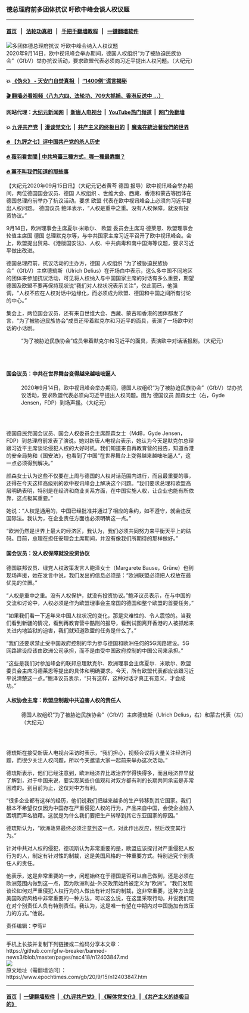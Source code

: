 ### 德总理府前多团体抗议 吁欧中峰会谈人权议题
------------------------

#### [首页](https://github.com/gfw-breaker/banned-news3/blob/master/README.md) &nbsp;&nbsp;|&nbsp;&nbsp; [法轮功真相](https://github.com/begood0513/basic/blob/master/README.md)  &nbsp;&nbsp;|&nbsp;&nbsp; [手把手翻墙教程](https://github.com/gfw-breaker/guides/wiki)  &nbsp;&nbsp;|&nbsp;&nbsp; [一键翻墙软件](https://github.com/gfw-breaker/nogfw/blob/master/README.md)  



<div><img alt="多团体德总理府抗议 吁欧中峰会纳入人权议题" class="attachment-djy_600_400 size-djy_600_400 wp-post-image" src="https://i.epochtimes.com/assets/uploads/2020/09/61b78df0556b3ff1-1-600x400.jpg"/>
<div class="caption">
 2020年9月14日，欧中视讯峰会举办期间，德国人权组织“为了被胁迫民族协会”（GfbV）举办抗议活动，要求欧盟代表必须向习近平提出人权问题。（大纪元）
</div></div><hr/>

#### 💥 [《伪火》 - 天安门自焚真相 ](http://158.247.203.241:10000/videos/blog/weihuo.html)&nbsp; |&nbsp; [“1400例”谎言揭秘  ](http://158.247.203.241:10000/videos/blog/jiexi1400.html)

#### [ 🎬  翻墙必看视频（八九六四、法轮功、709大抓捕、香港反送中 ...）](https://github.com/gfw-breaker/links/blob/master/banned.md)

#### 网站代理：[大纪元新闻网](http://158.247.203.241:10080/gb/) &nbsp;|&nbsp; [新唐人电视台](http://158.247.203.241:8808/gb/)  &nbsp;|&nbsp; [YouTube热门频道](http://158.247.203.241/youtube.html) &nbsp;|&nbsp; [网门免翻墙](http://158.247.203.241:11000/show.aspx?name=ogHome)

#### 💥 [九评共产党](http://158.247.203.241:10000/videos/res/jiuping/)&nbsp; |&nbsp; [漫谈党文化](http://158.247.203.241:10000/videos/res/mtdwh/)&nbsp; |&nbsp; [共产主义的终极目的](http://158.247.203.241:10000/videos/res/zjmd/)&nbsp; |&nbsp; [魔鬼在統治著我們的世界](http://158.247.203.241:10000/videos/res/TheSpecter/)  

#### [ 🔥  【九評之七】评中国共产党的杀人历史](http://158.247.203.241:10000/videos/news/../res/jiuping/index.html)

#### [ 🔥  薇羽看世間 | 中共垮臺三種方式，哪一種最靠譜？](http://158.247.203.241:10000/videos/news/weiyu01.html)

#### [ 🔥  黨不叫我們知道的那些事](http://158.247.203.241:10000/videos/news/truth02.html)

<div><p>
 【大纪元2020年09月15日讯】（大纪元记者黄芩
 <ok href="https://www.epochtimes.com/gb/tag/%E5%BE%B7%E5%9B%BD.html">
  德国
 </ok>
 报导）欧中视讯峰会举办期间，两位德国国会议员、德国
 <ok href="https://www.epochtimes.com/gb/tag/%E4%BA%BA%E6%9D%83%E7%BB%84%E7%BB%87.html">
  人权组织
 </ok>
 、世维大会、西藏、香港和蒙古等团体在德国总理府前举办了抗议活动。要求
 <ok href="https://www.epochtimes.com/gb/tag/%E6%AC%A7%E7%9B%9F.html">
  欧盟
 </ok>
 代表在欧中视讯峰会上必须向习近平提出人权问题。
 <ok href="https://www.epochtimes.com/gb/tag/%E5%BE%B7%E5%9B%BD%E8%AE%AE%E5%91%98.html">
  德国议员
 </ok>
 鲍泽表示，“人权是重中之重。没有人权保障，就没有投资协议。”
</p>
<p>
 9月14日，欧洲理事会主席夏尔·米歇尔、
 <ok href="https://www.epochtimes.com/gb/tag/%E6%AC%A7%E7%9B%9F.html">
  欧盟
 </ok>
 委员会主席冯·德莱恩、欧盟理事会轮值主席国
 <ok href="https://www.epochtimes.com/gb/tag/%E5%BE%B7%E5%9B%BD.html">
  德国
 </ok>
 总理默克尔等，与中共国家主席习近平召开了欧中视讯峰会。会上，欧盟提出贸易、《港版国安法》、人权、中共病毒和南中国海等议题，要求习近平做出改进。
</p>
<p>
 德国总理府前，抗议活动的主办方，德国
 <ok href="https://www.epochtimes.com/gb/tag/%E4%BA%BA%E6%9D%83%E7%BB%84%E7%BB%87.html">
  人权组织
 </ok>
 “为了被胁迫民族协会”（GfbV）主席德琉斯（Ulrich Delius）在开场白中表示，这么多中国不同地区的团体来参加抗议活动，可见将人权纳入与中国国家主席的对话有多么重要，期望德国及欧盟不要再保持现状说“我们对人权状况表示关注”，仅此而已，他强调，“人权不应在人权对话中边缘化，而必须成为欧盟、德国和中国之间所有讨论的中心。”
</p>
<p>
 集会上，两位国会议员，还有来自世维大会、西藏、蒙古和香港的团体都发了言，“为了被胁迫民族协会”成员还带着默克尔和习近平的面具，表演了一场欧中对话的小话剧。
</p>
<figure class="wp-caption aligncenter" id="attachment_12403931" style="width: 600px">
 <ok href="https://i.epochtimes.com/assets/uploads/2020/09/2e4dd9803f55abed-1.jpg">
  <img alt="" class="size-large wp-image-12403931" src="https://i.epochtimes.com/assets/uploads/2020/09/2e4dd9803f55abed-1-600x450.jpg"/>
 </ok>
 <br/><figcaption class="wp-caption-text">
  “为了被胁迫民族协会”成员带着默克尔和习近平的面具，表演欧中对话活报剧。（大纪元）
 </figcaption><br/>
</figure><br/>
<h4>
 国会议员：中共在世界舞台变得越来越咄咄逼人
</h4>
<figure class="wp-caption aligncenter" id="attachment_12403932" style="width: 600px">
 <ok href="https://i.epochtimes.com/assets/uploads/2020/09/5ecad184c5c15785-1.jpg">
  <img alt="" class="size-large wp-image-12403932" src="https://i.epochtimes.com/assets/uploads/2020/09/5ecad184c5c15785-1-600x450.jpg"/>
 </ok>
 <br/><figcaption class="wp-caption-text">
  2020年9月14日，欧中视讯峰会举办期间，德国人权组织“为了被胁迫民族协会”（GfbV）举办抗议活动，要求欧盟代表必须向习近平提出人权问题。图为
  <ok href="https://www.epochtimes.com/gb/tag/%E5%BE%B7%E5%9B%BD%E8%AE%AE%E5%91%98.html">
   德国议员
  </ok>
  颜森女士（右，Gyde Jensen，FDP）到场声援。（大纪元）
 </figcaption><br/>
</figure><br/>
<p>
 德国自民党国会议员、国会人权委员会主席颜森女士（MdB，Gyde Jensen，FDP）到总理府前发表了演说。她对新唐人电视台表示，她认为今天是默克尔总理跟习近平主席谈论侵犯人权的大好时机。我们知道来自再教育营的报告，知道香港的安全局势和《国安法》，也看到了中国“在世界舞台上变得越来越咄咄逼人”，这一点必须得到解决。”
</p>
<p>
 颜森女士认为这些不仅要在上周与德国的人权对话范围内进行，而且最重要的事，还得在今天这样高级别的欧中视讯峰会上解决这个问题。“我们要求总理和欧盟高层明确表明，特别是在经济和商业关系方面，在中国实施人权，让企业也能有所依靠，这点极其重要。”
</p>
<p>
 她说：“人权是通用的，中国已经批准并通过了相应的条约，如不遵守，就会违反国际法。我认为，在企业责任方面也必须明确这一点。”
</p>
<p>
 “欧洲仍然是世界上最大的经济区，我认为，我们必须共同努力来平衡天平上的砝码。目前，总理在担任安理会主席期间，并没有像我们所期待的那样做好。”
</p>
<h4>
 国会议员：没人权保障就没投资协议
</h4>
<p>
 德国联邦议员、绿党人权政策发言人鲍泽女士（Margarete Bause，Grüne）也到现场声援，她在发言中说，我们发出的信息必须是：“欧洲联盟必须把人权放在最优先的位置。”
</p>
<p>
 “人权是重中之重。没有人权保护，就没有投资协议。”鲍泽议员表示，在与中国的交流和讨论中，人权必须是作为欧盟理事会主席国的德国和整个欧盟的首要任务。”
</p>
<p>
 “如果我们看一下近年来中国人权状况的变化，那是灾难性的、令人震惊的。当我们看到新疆的情况，看到再教育营中酷刑的报导，看到试图离开香港的人被抓起来关进内地监狱的迫害，我们就知道欧盟的任务是什么了。”
</p>
<p>
 “我们还要求禁止受中国政府控制的华为参与德国和欧洲任何的5G网路建设。5G网路建设应该由欧洲公司承担，而不是由受中国政府控制的中国公司来承担。”
</p>
<p>
 “这些是我们对参加峰会的联邦总理默克尔、欧洲理事会主席夏尔．米歇尔、欧盟委员会主席冯德莱恩等提出的具体和明确要求。今天，所有欧盟代表都应该跟习近平说清楚这一点。”鲍泽议员表示，“只有这样，这种对话才真正有意义，才会成功。”
</p>
<h4>
 人权协会主席：欧盟应制裁中共迫害人权的责任人
</h4>
<figure class="wp-caption aligncenter" id="attachment_12403934" style="width: 600px">
 <ok href="https://i.epochtimes.com/assets/uploads/2020/09/23d6a1e5c18f242d-1.jpg">
  <img alt="" class="size-large wp-image-12403934" src="https://i.epochtimes.com/assets/uploads/2020/09/23d6a1e5c18f242d-1-600x450.jpg"/>
 </ok>
 <br/><figcaption class="wp-caption-text">
  德国人权组织“为了被胁迫民族协会”（GfbV）主席德琉斯（Ulrich Delius，右）和蒙古代表（左）（大纪元）
 </figcaption><br/>
</figure><br/>
<p>
 德琉斯在接受新唐人电视台采访时表示，“我们担心，视频会议将大量关注经济问题，而很少关注人权问题，所以今天邀请大家一起前来举办这次活动。”
</p>
<p>
 德琉斯表示，他们已经注意到，欧洲经济界比政治界学得快得多，而且经济界早就了解到，对于中国来说，要实现某些价值观和对双方都有利的长期共同承诺是非常困难的。到目前为止，这仅对中方有利。
</p>
<p>
 “很多企业都有这样的经历，他们说我们把越来越多的生产转移到其它国家。我们根本不希望仅仅因为中国存在严重侵犯人权的行为，产品来自中国，会使企业陷入困境而声名狼藉。这就是为什么我们要把生产转移到其它东亚国家的原因。”
</p>
<p>
 德琉斯认为，“欧洲政界最终必须注意到这一点，对此作出反应，然后改变其行为。”
</p>
<p>
 针对中共对人权的侵犯，德琉斯认为非常重要的是，欧盟应该探讨对严重侵犯人权行为的人，制定有针对性的制裁，这是美国风格的一种重要方式。特别追究个别责任人的责任。
</p>
<p>
 他表示，这是非常重要的一步，问题始终在于德国是否可以自己做到，还是必须在欧洲范围内做到这一点，因为欧洲利益-外交政策始终被定义为“欧洲”。“我们发现谈论如何对严重侵犯人权行为的人做出有针对性的制裁，这非常重要，这种方法是美国政府风格中非常重要的一种方法，可以这么说，在这里采取行动，并说我们现在对个别责任人负有特别责任。我认为，这是唯一有望在中期内对中国施加有效压力的方式。”他说。
</p>
<p>
 责任编辑：李穹#
</p>
</div>
<hr/>
手机上长按并复制下列链接或二维码分享本文章：<br/>
https://github.com/gfw-breaker/banned-news3/blob/master/pages/nsc418/n12403847.md <br/>
<a href='https://github.com/gfw-breaker/banned-news3/blob/master/pages/nsc418/n12403847.md'><img src='https://github.com/gfw-breaker/banned-news3/blob/master/pages/nsc418/n12403847.md.png'/></a> <br/>
原文地址（需翻墙访问）：https://www.epochtimes.com/gb/20/9/15/n12403847.htm


------------------------
#### [首页](https://github.com/gfw-breaker/banned-news3/blob/master/README.md) &nbsp;|&nbsp; [一键翻墙软件](https://github.com/gfw-breaker/nogfw/blob/master/README.md) &nbsp;| [《九评共产党》](https://github.com/gfw-breaker/9ping.md/blob/master/README.md#九评之一评共产党是什么) | [《解体党文化》](https://github.com/gfw-breaker/jtdwh.md/blob/master/README.md) | [《共产主义的终极目的》](https://github.com/gfw-breaker/gczydzjmd.md/blob/master/README.md)


<img src='http://gfw-breaker.win/banned-news3/pages/nsc418/n12403847.md' width='0px' height='0px'/>